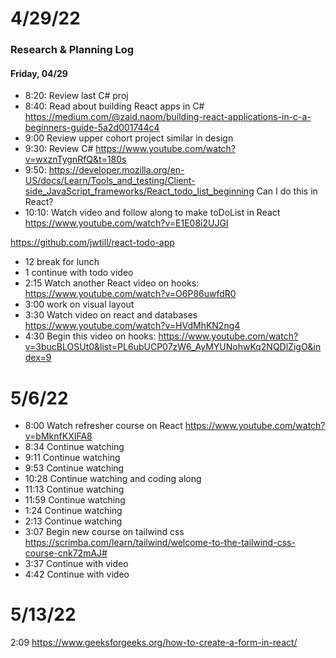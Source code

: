 # 4/29/22
### Research & Planning Log
#### Friday, 04/29
* 8:20: Review last C# proj
* 8:40: Read about building React apps in C# https://medium.com/@zaid.naom/building-react-applications-in-c-a-beginners-guide-5a2d001744c4
* 9:00 Review upper cohort project similar in design
* 9:30: Review C# https://www.youtube.com/watch?v=wxznTygnRfQ&t=180s
* 9:50: https://developer.mozilla.org/en-US/docs/Learn/Tools_and_testing/Client-side_JavaScript_frameworks/React_todo_list_beginning Can I do this in React? 
* 10:10: Watch video and follow along to make toDoList in React https://www.youtube.com/watch?v=E1E08i2UJGI 

https://github.com/jwtill/react-todo-app
* 12 break for lunch
* 1 continue with todo video
* 2:15 Watch another React video on hooks: https://www.youtube.com/watch?v=O6P86uwfdR0
* 3:00 work on visual layout
* 3:30 Watch video on react and databases https://www.youtube.com/watch?v=HVdMhKN2ng4
* 4:30 Begin this video on hooks: https://www.youtube.com/watch?v=3bucBLOSUt0&list=PL6ubUCP07zW6_AyMYUNohwKq2NQDlZigO&index=9

# 5/6/22
* 8:00 Watch refresher course on React https://www.youtube.com/watch?v=bMknfKXIFA8
* 8:34 Continue watching
* 9:11 Continue watching
* 9:53 Continue watching
* 10:28 Continue watching and coding along
* 11:13 Continue watching
* 11:59 Continue watching
* 1:24 Continue watching
* 2:13 Continue watching
* 3:07 Begin new course on tailwind css https://scrimba.com/learn/tailwind/welcome-to-the-tailwind-css-course-cnk72mAJ#
* 3:37 Continue with video
* 4:42 Continue with video

# 5/13/22
2:09 https://www.geeksforgeeks.org/how-to-create-a-form-in-react/